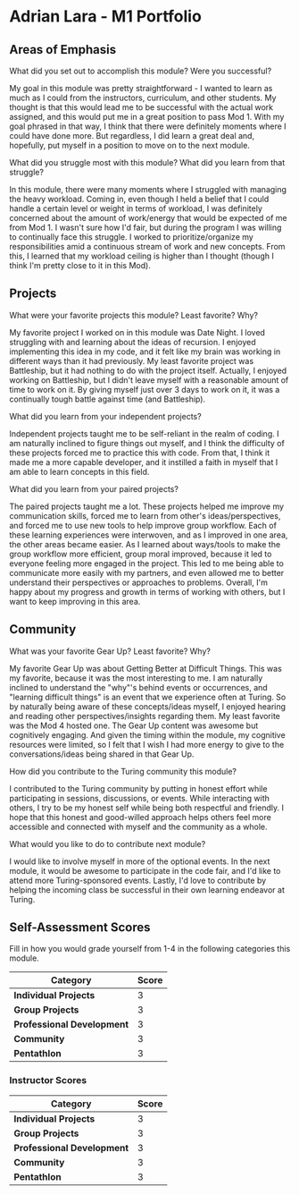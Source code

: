 # Adrian Lara - M1 Portfolio

## Areas of Emphasis

What did you set out to accomplish this module? Were you successful?

  My goal in this module was pretty straightforward - I wanted to learn as much as I could from the instructors, curriculum, and other students.  My thought is that this would lead me to be successful with the actual work assigned, and this would put me in a great position to pass Mod 1. With my goal phrased in that way, I think that there were definitely moments where I could have done more.  But regardless, I did learn a great deal and, hopefully, put myself in a position to move on to the next module.  

What did you struggle most with this module? What did you learn from that struggle?

  In this module, there were many moments where I struggled with managing the heavy workload.  Coming in, even though I held a belief that I could handle a certain level or weight in terms of workload, I was definitely concerned about the amount of work/energy that would be expected of me from Mod 1. I wasn't sure how I'd fair, but during the program I was willing to continually face this struggle.  I worked to prioritize/organize my responsibilities amid a continuous stream of work and new concepts.  From this, I learned that my workload ceiling is higher than I thought (though I think I'm pretty close to it in this Mod).

## Projects

What were your favorite projects this module? Least favorite? Why?

  My favorite project I worked on in this module was Date Night.  I loved struggling with and learning about the ideas of recursion.  I enjoyed implementing this idea in my code, and it felt like my brain was working in different ways than it had previously.  My least favorite project was Battleship, but it had nothing to do with the project itself.  Actually, I enjoyed working on Battleship, but I didn't leave myself with a reasonable amount of time to work on it.  By giving myself just over 3 days to work on it, it was a continually tough battle against time (and Battleship).

What did you learn from your independent projects?

  Independent projects taught me to be self-reliant in the realm of coding.  I am naturally inclined to figure things out myself, and I think the difficulty of these projects forced me to practice this with code.  From that, I think it made me a more capable developer, and it instilled a faith in myself that I am able to learn concepts in this field.

What did you learn from your paired projects?

  The paired projects taught me a lot. These projects helped me improve my communication skills, forced me to learn from other's ideas/perspectives, and forced me to use new tools to help improve group workflow.  Each of these learning experiences were interwoven, and as I improved in one area, the other areas became easier.  As I learned about ways/tools to make the group workflow more efficient, group moral improved, because it led to everyone feeling more engaged in the project.  This led to me being able to communicate more easily with my partners, and even allowed me to better understand their perspectives or approaches to problems.  Overall, I'm happy about my progress and growth in terms of working with others, but I want to keep improving in this area.

## Community

What was your favorite Gear Up? Least favorite? Why?

  My favorite Gear Up was about Getting Better at Difficult Things.  This was my favorite, because it was the most interesting to me.  I am naturally inclined to understand the "why"'s behind events or occurrences, and "learning difficult things" is an event that we experience often at Turing.  So by naturally being aware of these concepts/ideas myself, I enjoyed hearing and reading other perspectives/insights regarding them. My least favorite was the Mod 4 hosted one.  The Gear Up content was awesome but cognitively engaging.  And given the timing within the module, my cognitive resources were limited, so I felt that I wish I had more energy to give to the conversations/ideas being shared in that Gear Up.

How did you contribute to the Turing community this module?

  I contributed to the Turing community by putting in honest effort while participating in sessions, discussions, or events.  While interacting with others, I try to be my honest self while being both respectful and friendly.  I hope that this honest and good-willed approach helps others feel more accessible and connected with myself and the community as a whole.

What would you like to do to contribute next module?

  I would like to involve myself in more of the optional events.  In the next module, it would be awesome to participate in the code fair, and I'd like to attend more Turing-sponsored events.  Lastly, I'd love to contribute by helping the incoming class be successful in their own learning endeavor at Turing.

## Self-Assessment Scores

Fill in how you would grade yourself from 1-4 in the following categories this module.

| Category                     | Score |
| -----------------------------| ----- |
| **Individual Projects**      |   3   |
| **Group Projects**           |   3   |
| **Professional Development** |   3   |
| **Community**                |   3   |
| **Pentathlon**               |   3   |

### Instructor Scores

| Category                     | Score |
| -----------------------------| ----- |
| **Individual Projects**      |   3   |
| **Group Projects**           |   3   |
| **Professional Development** |   3   |
| **Community**                |   3   |
| **Pentathlon**               |   3   |
